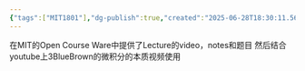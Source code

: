 ```yaml
---
{"tags":["MIT1801"],"dg-publish":true,"created":"2025-06-28T18:30:11.568+08:00","updated":"2025-06-30T21:23:19.613+08:00","permalink":"/math/MIT 18.01 Single Variable Calculus/MIT 18.01 Single Variable Calculus/","dgPassFrontmatter":true,"noteIcon":""}
---
```


在MIT的Open Course Ware中提供了Lecture的video，notes和题目
然后结合youtube上3BlueBrown的微积分的本质视频使用
